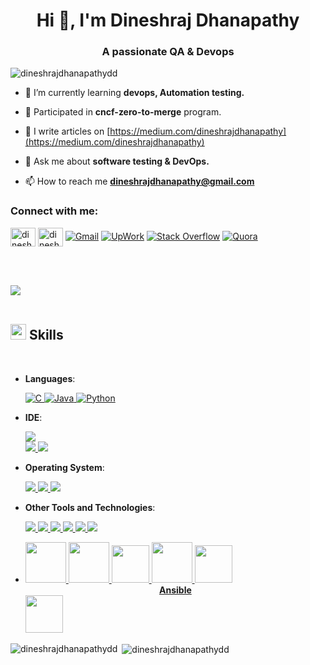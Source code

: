 <h1 align="center">Hi 👋, I'm Dineshraj Dhanapathy</h1>
<h3 align="center">A passionate QA & Devops</h3>

<p align="left"> <img src="https://komarev.com/ghpvc/?username=dineshrajdhanapathydd&label=Profile%20views&color=0e75b6&style=flat" alt="dineshrajdhanapathydd" /> </p>



- 🌱 I’m currently learning **devops, Automation testing.**

- 💬 Participated in **cncf-zero-to-merge** program.

- 📝 I write articles on [https://medium.com/dineshrajdhanapathy](https://medium.com/dineshrajdhanapathy)

- 💬 Ask me about **software testing & DevOps.**

- 📫 How to reach me **dineshrajdhanapathy@gmail.com**

<h3 align="left">Connect with me:</h3>
<p align="left">
<a href="https://linkedin.com/in/dineshraj-dhanapathy-dd-25490058" target="blank"><img align="center" src="https://raw.githubusercontent.com/rahuldkjain/github-profile-readme-generator/master/src/images/icons/Social/linked-in-alt.svg" alt="dineshraj-dhanapathy-dd-25490058" height="30" width="40" /></a>
<a href="https://medium.com/@dineshrajdhanapathy" target="blank"><img align="center" src="https://raw.githubusercontent.com/rahuldkjain/github-profile-readme-generator/master/src/images/icons/Social/medium.svg" alt="dineshrajdhanapathy" height="30" width="40" /></a>
<a href="mailto:dineshrajdhanapathy@gmail.com"><img img src="https://img.shields.io/badge/gmail-%23EA4335.svg?style=plastic&logo=gmail&logoColor=white" alt="Gmail"/></a>
<a href="https://www.upwork.com/freelancers/~01802868d75870d447"><img src="https://img.shields.io/badge/Upwork-494949?style=flat&logo=upwork" alt="UpWork" /></a>
    <a href="https://stackoverflow.com/users/12859445/dineshrajdhanapathy"><img src="https://img.shields.io/badge/Stack Overflow-f48024?style=flat&logo=stackoverflow&logoColor=white" alt="Stack Overflow" /></a>
        <a href="https://www.quora.com/profile/Dineshraj-Dhanapathy"><img src="https://img.shields.io/badge/Quora-B92B27?style=flat&logo=quora" alt="Quora" /></a>
</p>
<br><br>


<img src="https://user-images.githubusercontent.com/73097560/115834477-dbab4500-a447-11eb-908a-139a6edaec5c.gif"><br><br>
## <img src="https://media2.giphy.com/media/QssGEmpkyEOhBCb7e1/giphy.gif?cid=ecf05e47a0n3gi1bfqntqmob8g9aid1oyj2wr3ds3mg700bl&rid=giphy.gif" width ="25"><b> Skills</b>
<br>

<p align="center">

- **Languages**:
    
   <a href="https://en.wikipedia.org/wiki/Objective-C" target="_blank" rel="noreferrer"> ![C](https://img.shields.io/badge/C%20-%232370ED.svg?style=for-the-badge&logo=c&logoColor=white) </a>
   <a href="https://www.java.com/en/" target="_blank" rel="noreferrer"> ![Java](https://img.shields.io/badge/Java-ED8B00?style=for-the-badge&logo=java&logoColor=white) </a>
    <a href="https://www.python.org/" target="_blank" rel="noreferrer"> ![Python](https://img.shields.io/badge/Python%20-%2314354C.svg?style=for-the-badge&logo=python&logoColor=white) </a>
  
- **IDE**:

    <a href="https://www.eclipse.org/downloads/" target="_blank" rel="noreferrer"> <img src="https://img.shields.io/badge/Eclipse-2C2255?style=for-the-badge&logo=eclipse&logoColor=white"> </a>   
    <a href="https://www.jetbrains.com/idea/" target="_blank" rel="noreferrer"> <img src="https://img.shields.io/badge/IntelliJ IDEA-%23575757.svg?&style=for-the-badge&logo=Intellij IDEA&logoColor=important"> </a>
    <a href="https://code.visualstudio.com/" target="_blank" rel="noreferrer"> <img src="https://img.shields.io/badge/Visual_Studio_Code-0078D4?style=for-the-badge&logo=visual%20studio%20code&logoColor=white"> </a>
  
- **Operating System**:

  <a href="https://www.linux.com/" target="_blank" rel="noreferrer"> <img src="https://img.shields.io/badge/Linux-FCC624?style=for-the-badge&logo=linux&logoColor=black"> </a>
 <a href="https://ubuntu.com/" target="_blank" rel="noreferrer"> <img src="https://img.shields.io/badge/Ubuntu-E95420?style=for-the-badge&logo=ubuntu&logoColor=white"> </a>
 <a href="https://www.microsoft.com/en-us/windows" target="_blank" rel="noreferrer"> <img src="https://img.shields.io/badge/Windows-0078D6?style=for-the-badge&logo=windows&logoColor=white"> </a>
  
- **Other Tools and Technologies**:

  <a href="https://www.selenium.dev/" target="_blank" rel="noreferrer"> <img src="https://img.shields.io/badge/Selenium-F37623?style=for-the-badge&logo=Selenium&logoColor=white"> </a>
  <a href="https://www.postman.com/" target="_blank" rel="noreferrer"><img src="https://img.shields.io/badge/Postman-FF6C37?style=for-the-badge&logo=Postman&logoColor=white"> </a>
  <a href="https://en.wikipedia.org/wiki/Shell_script" target="_blank" rel="noreferrer"> <img src="https://img.shields.io/badge/Shell_Script-121011?style=for-the-badge&logo=gnu-bash&logoColor=white"> </a>
 <a href="https://www.mysql.com/" target="_blank" rel="noreferrer"> <img src="https://img.shields.io/badge/MySQL-00000F?style=for-the-badge&logo=mysql&logoColor=white"> </a>
  <a href="https://www.cypress.io/" target="_blank" rel="noreferrer"><img src="https://img.shields.io/badge/Cypress-3DDC84?style=for-the-badge&logo=cypress&logoColor=white"> </a>
  <a href="https://jupyter.org/" target="_blank" rel="noreferrer"><img src="https://img.shields.io/badge/Jupyter%20-%23F37626.svg?style=for-the-badge&logo=Jupyter&logoColor=white"> </a>
  
  
  <li>
  <a href="https://git-scm.com/" target="_blank" rel="noreferrer"> <img height=65px src="https://git-scm.com/images/logos/downloads/Git-Logo-2Color.png"> </a>
  <a href="https://www.jenkins.io/" target="_blank" rel="noreferrer"> <img height=65px src="https://www.devteam.space/wp-content/uploads/2018/03/jenkins.jpg"> </a>
  <a href="https://www.docker.com/" target="_blank" rel="noreferrer"> <img height=60px src="https://encrypted-tbn0.gstatic.com/images?q=tbn%3AANd9GcTApU_6Eg4oWx3NMhLifHmNEkxjeMxfd3oGUA&usqp=CAU"> </a>
  <a href="https://kubernetes.io/" target="_blank" rel="noreferrer"> <img height=65px src="https://d15shllkswkct0.cloudfront.net/wp-content/blogs.dir/1/files/2019/05/Kubernetes_New.png"> </a>
  <a href="https://www.ansible.com/" target="_blank" rel="noreferrer"> <img height=60px src="https://encrypted-tbn0.gstatic.com/images?q=tbn%3AANd9GcSEbbMBYx3DSbnzVxofkkvdV83FRA-lma9Y_Q&usqp=CAU"> <span><b><center>Ansible</center></b></span> </a>
  <a href="https://aws.amazon.com" target="_blank" rel="noreferrer"> <img height=60px src="https://encrypted-tbn0.gstatic.com/images?q=tbn%3AANd9GcQV9AyEyvrlIJLOfbxFLfOr03Qy5gRL0txWMQ&usqp=CAU"> </a>
  </li>

 <!-- <img src="https://img.shields.io/badge/-Stack%20Overflow-FE7A16?style=for-the-badge&logo=stack-overflow&logoColor=white">
   <img src="https://img.shields.io/badge/Docker-0769AD?style=for-the-badge&logo=docker&logoColor=white">
    <img src="https://img.shields.io/badge/jenkins-D9D8D6?style=for-the-badge&logo=jenkins&logoColor=red">
     <img src="https://img.shields.io/badge/Git-F05032?style=for-the-badge&logo=git&logoColor=white">
   -->

    
</p>


<!--
<h3 align="left">Languages and Tools:</h3>
<p align="left"> <a href="https://www.arduino.cc/" target="_blank" rel="noreferrer"> <img src="https://cdn.worldvectorlogo.com/logos/arduino-1.svg" alt="arduino" width="40" height="40"/> </a> <a href="https://aws.amazon.com" target="_blank" rel="noreferrer"> <img src="https://raw.githubusercontent.com/devicons/devicon/master/icons/amazonwebservices/amazonwebservices-original-wordmark.svg" alt="aws" width="40" height="40"/> </a> <a href="https://www.gnu.org/software/bash/" target="_blank" rel="noreferrer"> <img src="https://www.vectorlogo.zone/logos/gnu_bash/gnu_bash-icon.svg" alt="bash" width="40" height="40"/> </a> <a href="https://www.cprogramming.com/" target="_blank" rel="noreferrer"> <img src="https://raw.githubusercontent.com/devicons/devicon/master/icons/c/c-original.svg" alt="c" width="40" height="40"/> </a> <a href="https://www.cypress.io" target="_blank" rel="noreferrer"> <img src="https://raw.githubusercontent.com/simple-icons/simple-icons/6e46ec1fc23b60c8fd0d2f2ff46db82e16dbd75f/icons/cypress.svg" alt="cypress" width="40" height="40"/> </a> <a href="https://www.docker.com/" target="_blank" rel="noreferrer"> <img src="https://raw.githubusercontent.com/devicons/devicon/master/icons/docker/docker-original-wordmark.svg" alt="docker" width="40" height="40"/> </a> <a href="https://git-scm.com/" target="_blank" rel="noreferrer"> <img src="https://www.vectorlogo.zone/logos/git-scm/git-scm-icon.svg" alt="git" width="40" height="40"/> </a> <a href="https://www.w3.org/html/" target="_blank" rel="noreferrer"> <img src="https://raw.githubusercontent.com/devicons/devicon/master/icons/html5/html5-original-wordmark.svg" alt="html5" width="40" height="40"/> </a> <a href="https://www.java.com" target="_blank" rel="noreferrer"> <img src="https://raw.githubusercontent.com/devicons/devicon/master/icons/java/java-original.svg" alt="java" width="40" height="40"/> </a> <a href="https://www.jenkins.io" target="_blank" rel="noreferrer"> <img src="https://www.vectorlogo.zone/logos/jenkins/jenkins-icon.svg" alt="jenkins" width="40" height="40"/> </a> <a href="https://kubernetes.io" target="_blank" rel="noreferrer"> <img src="https://www.vectorlogo.zone/logos/kubernetes/kubernetes-icon.svg" alt="kubernetes" width="40" height="40"/> </a> <a href="https://www.linux.org/" target="_blank" rel="noreferrer"> <img src="https://raw.githubusercontent.com/devicons/devicon/master/icons/linux/linux-original.svg" alt="linux" width="40" height="40"/> </a> <a href="https://www.mathworks.com/" target="_blank" rel="noreferrer"> <img src="https://upload.wikimedia.org/wikipedia/commons/2/21/Matlab_Logo.png" alt="matlab" width="40" height="40"/> </a> <a href="https://www.mysql.com/" target="_blank" rel="noreferrer"> <img src="https://raw.githubusercontent.com/devicons/devicon/master/icons/mysql/mysql-original-wordmark.svg" alt="mysql" width="40" height="40"/> </a> <a href="https://pandas.pydata.org/" target="_blank" rel="noreferrer"> <img src="https://raw.githubusercontent.com/devicons/devicon/2ae2a900d2f041da66e950e4d48052658d850630/icons/pandas/pandas-original.svg" alt="pandas" width="40" height="40"/> </a> <a href="https://postman.com" target="_blank" rel="noreferrer"> <img src="https://www.vectorlogo.zone/logos/getpostman/getpostman-icon.svg" alt="postman" width="40" height="40"/> </a> <a href="https://www.python.org" target="_blank" rel="noreferrer"> <img src="https://raw.githubusercontent.com/devicons/devicon/master/icons/python/python-original.svg" alt="python" width="40" height="40"/> </a> <a href="https://www.selenium.dev" target="_blank" rel="noreferrer"> <img src="https://raw.githubusercontent.com/detain/svg-logos/780f25886640cef088af994181646db2f6b1a3f8/svg/selenium-logo.svg" alt="selenium" width="40" height="40"/> </a> </p> -->


<p><img align="left" src="https://github-readme-stats.vercel.app/api/top-langs?username=dineshrajdhanapathydd&show_icons=true&locale=en&layout=compact" alt="dineshrajdhanapathydd" /></p>

<p>&nbsp;<img align="center" src="https://github-readme-stats.vercel.app/api?username=dineshrajdhanapathydd&show_icons=true&locale=en" alt="dineshrajdhanapathydd" /></p>

 <!--<p><img align="center" src="https://github-readme-streak-stats.herokuapp.com/?user=dineshrajdhanapathydd&" alt="dineshrajdhanapathydd" /></p> -->


